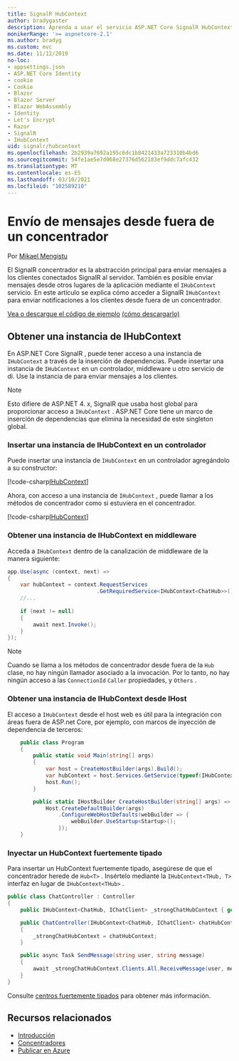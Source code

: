 ```yaml
---
title: SignalR HubContext
author: bradygaster
description: Aprenda a usar el servicio ASP.NET Core SignalR HubContext para enviar notificaciones a los clientes desde fuera de un concentrador.
monikerRange: '>= aspnetcore-2.1'
ms.author: bradyg
ms.custom: mvc
ms.date: 11/12/2019
no-loc:
- appsettings.json
- ASP.NET Core Identity
- cookie
- Cookie
- Blazor
- Blazor Server
- Blazor WebAssembly
- Identity
- Let's Encrypt
- Razor
- SignalR
- IHubContext
uid: signalr/hubcontext
ms.openlocfilehash: 2b2939a7692a195c6dc1b8421433a723310b4bd6
ms.sourcegitcommit: 54fe1ae5e7d068e27376d562183ef9ddc7afc432
ms.translationtype: MT
ms.contentlocale: es-ES
ms.lasthandoff: 03/10/2021
ms.locfileid: "102589210"
---
```

# <a name="send-messages-from-outside-a-hub"></a>Envío de mensajes desde fuera de un concentrador

Por [Mikael Mengistu](https://twitter.com/MikaelM_12)

El SignalR concentrador es la abstracción principal para enviar mensajes a los clientes conectados SignalR al servidor. También es posible enviar mensajes desde otros lugares de la aplicación mediante el `IHubContext` servicio. En este artículo se explica cómo acceder a SignalR `IHubContext` para enviar notificaciones a los clientes desde fuera de un concentrador.

[Vea o descargue el código de ejemplo](https://github.com/dotnet/AspNetCore.Docs/tree/main/aspnetcore/signalr/hubcontext/sample/) [(cómo descargarlo)](xref:index#how-to-download-a-sample)

## <a name="get-an-instance-of-ihubcontext"></a>Obtener una instancia de IHubContext

En ASP.NET Core SignalR , puede tener acceso a una instancia de `IHubContext` a través de la inserción de dependencias. Puede insertar una instancia de `IHubContext` en un controlador, middleware u otro servicio de di. Use la instancia de para enviar mensajes a los clientes.

> [!NOTE]
> Esto difiere de ASP.NET 4. x, SignalR que usaba host global para proporcionar acceso a `IHubContext` . ASP.NET Core tiene un marco de inserción de dependencias que elimina la necesidad de este singleton global.

### <a name="inject-an-instance-of-ihubcontext-in-a-controller"></a>Insertar una instancia de IHubContext en un controlador

Puede insertar una instancia de `IHubContext` en un controlador agregándolo a su constructor:

[!code-csharp[IHubContext](hubcontext/sample/Controllers/HomeController.cs?range=12-19,57)]

Ahora, con acceso a una instancia de `IHubContext` , puede llamar a los métodos de concentrador como si estuviera en el concentrador.

[!code-csharp[IHubContext](hubcontext/sample/Controllers/HomeController.cs?range=21-25)]

### <a name="get-an-instance-of-ihubcontext-in-middleware"></a>Obtener una instancia de IHubContext en middleware

Acceda a `IHubContext` dentro de la canalización de middleware de la manera siguiente:

```csharp
app.Use(async (context, next) =>
{
    var hubContext = context.RequestServices
                            .GetRequiredService<IHubContext<ChatHub>>();
    //...
    
    if (next != null)
    {
        await next.Invoke();
    }
});
```

> [!NOTE]
> Cuando se llama a los métodos de concentrador desde fuera de la `Hub` clase, no hay ningún llamador asociado a la invocación. Por lo tanto, no hay ningún acceso a las `ConnectionId` `Caller` propiedades, y `Others` .

### <a name="get-an-instance-of-ihubcontext-from-ihost"></a>Obtener una instancia de IHubContext desde IHost

El acceso a `IHubContext` desde el host web es útil para la integración con áreas fuera de ASP.net Core, por ejemplo, con marcos de inyección de dependencia de terceros:

```csharp
    public class Program
    {
        public static void Main(string[] args)
        {
            var host = CreateHostBuilder(args).Build();
            var hubContext = host.Services.GetService(typeof(IHubContext<ChatHub>));
            host.Run();
        }

        public static IHostBuilder CreateHostBuilder(string[] args) =>
            Host.CreateDefaultBuilder(args)
                .ConfigureWebHostDefaults(webBuilder => {
                    webBuilder.UseStartup<Startup>();
                });
    }
```

### <a name="inject-a-strongly-typed-hubcontext"></a>Inyectar un HubContext fuertemente tipado

Para insertar un HubContext fuertemente tipado, asegúrese de que el concentrador herede de `Hub<T>` . Insértelo mediante la `IHubContext<THub, T>` interfaz en lugar de `IHubContext<THub>` .

```csharp
public class ChatController : Controller
{
    public IHubContext<ChatHub, IChatClient> _strongChatHubContext { get; }

    public ChatController(IHubContext<ChatHub, IChatClient> chatHubContext)
    {
        _strongChatHubContext = chatHubContext;
    }

    public async Task SendMessage(string user, string message)
    {
        await _strongChatHubContext.Clients.All.ReceiveMessage(user, message);
    }
}
```

Consulte [centros fuertemente tipados](xref:signalr/hubs#strongly-typed-hubs) para obtener más información.

## <a name="related-resources"></a>Recursos relacionados

* [Introducción](xref:tutorials/signalr)
* [Concentradores](xref:signalr/hubs)
* [Publicar en Azure](xref:signalr/publish-to-azure-web-app)
